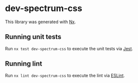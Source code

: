 # dev-spectrum-css

This library was generated with [Nx](https://nx.dev).

## Running unit tests

Run `nx test dev-spectrum-css` to execute the unit tests via [Jest](https://jestjs.io).

## Running lint

Run `nx lint dev-spectrum-css` to execute the lint via [ESLint](https://eslint.org/).
